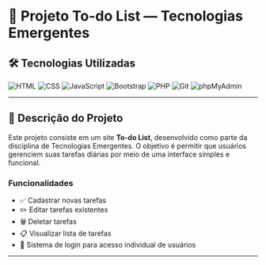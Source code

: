 # 📌 Projeto To-do List — Tecnologias Emergentes

## 🛠️ Tecnologias Utilizadas

![HTML](https://img.shields.io/badge/HTML-239120?style=for-the-badge&logo=html5&logoColor=white)
![CSS](https://img.shields.io/badge/CSS-239120?&style=for-the-badge&logo=css3&logoColor=white)
![JavaScript](https://img.shields.io/badge/JavaScript-323330?style=for-the-badge&logo=javascript&logoColor=F7DF1E)
![Bootstrap](https://img.shields.io/badge/Bootstrap-563D7C?style=for-the-badge&logo=bootstrap&logoColor=white)
![PHP](https://img.shields.io/badge/PHP-777BB4?style=for-the-badge&logo=php&logoColor=white)
![Git](https://img.shields.io/badge/Git-E34F26?style=for-the-badge&logo=git&logoColor=white)
![phpMyAdmin](https://img.shields.io/badge/phpMyAdmin-6C78AF?style=for-the-badge&logo=phpmyadmin&logoColor=white)

---

## 🧾 Descrição do Projeto

Este projeto consiste em um site **To-do List**, desenvolvido como parte da disciplina de Tecnologias Emergentes. O objetivo é permitir que usuários gerenciem suas tarefas diárias por meio de uma interface simples e funcional.

### Funcionalidades

- ✅ Cadastrar novas tarefas  
- ✏️ Editar tarefas existentes  
- 🗑️ Deletar tarefas  
- 📋 Visualizar lista de tarefas  
- 🔐 Sistema de login para acesso individual de usuários

---

